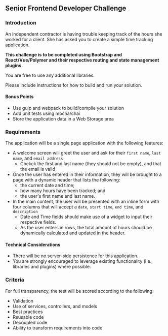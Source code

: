 ## Senior Frontend Developer Challenge

### Introduction

An independent contractor is having trouble keeping track of the hours she worked for a client.  She has asked you to create a simple time tracking application.

**This challenge is to be completed using Bootstrap and React/Vue/Polymer and their respective routing and state management plugins.**

You are free to use any additional libraries.

Please include instructions for how to build and run your solution.

#### Bonus Points
* Use gulp and webpack to build/compile your solution
* Add unit tests using mocha/chai
* Store the application data in a Web Storage area

### Requirements
The application will be a single page application with the following features:
* A welcome screen will greet the user and ask for their `first name`, `last name`, and `email address`
  * Chekck the first and last name (they should not be empty), and that the email is valid
* Once the user has entered in their information, they will be brought to a page with a dynamic header that lists the following:
  * the current date and time;
  * how many hours have been tracked; and
  * the user's first name and last name.
* In the main content, the user will be presented with an inline form with four columns that will accept a `date`, `start time`, `end time`, and `description`
  * Date and Time fields should make use of a widget to input their respective fields.
  * As the user enters in rows, the total amount of hours should be dynamically calculated and updated in the header.

#### Technical Considerations
* There will be no server-side persistence for this application.
* You are strongly encouraged to leverage existing functionality (i.e., libraries and plugins) where possible.

### Criteria
For full transparency, the test will be scored according to the following:
* Validation
* Use of services, controllers, and models
* Best practices
* Reusable code
* Decoupled code
* Ability to transform requirements into code
